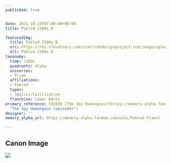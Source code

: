 ```yaml
---
published: true


date: 2021-10-19T07:00:00+00:00
title: Pakled 2380s B

featuredImg:
  title: Pakled 2380s B
  src: https://res.cloudinary.com/startrekdesignproject-com/image/upload/v1634852983/Pakled-2380s-B.png
  alt: Pakled 2380s B
taxonomy:
  time: 2300s
  quadrants: Alpha
  universes:
  - Prime
  affiliations:
  - Pakled
  types:
  - Species/Civilization
  franchise: Lower Decks
primary_reference: S02E06 [The Spy Humongous](https://memory-alpha.fandom.com/wiki/The_Spy_Humongous_(episode)
  "The Spy Humongous (episode)")
designer: ''
memory_alpha_url: https://memory-alpha.fandom.com/wiki/Pakled_Planet

---
```

## Canon Image

![](https://res.cloudinary.com/startrekdesignproject-com/image/upload/v1634852983/Pakled-2380s-B-LDS-2x6.jpg)